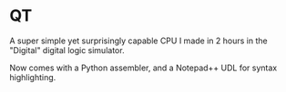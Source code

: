 # QT
A super simple yet surprisingly capable CPU I made in 2 hours in the "Digital" digital logic simulator.

Now comes with a Python assembler, and a Notepad++ UDL for syntax highlighting.
